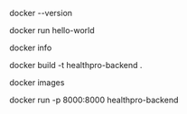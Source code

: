 


docker --version 

docker run hello-world

docker info

docker build -t healthpro-backend .

docker images

docker run -p 8000:8000 healthpro-backend
